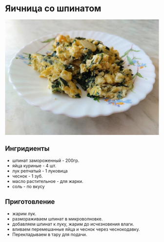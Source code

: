 # Яичница со шпинатом

![Картинка](lookme.jpg)

## Ингридиенты

* шпинат замороженный - 200гр.
* яйца куриные - 4 шт.
* лук репчатый  - 1 луковица
* чеснок - 1 зуб.
* масло растительное - для жарки.
* соль - по вкусу

## Приготовление

* жарим лук.
* размораживаем шпинат в микроволновке.
* добавляем шпинат к луку, жарим до исчезновения влаги.
* вливаем перемешанные яйца и чеснок через чеснокодавку.
* Перекладываем в тару для подачи.
